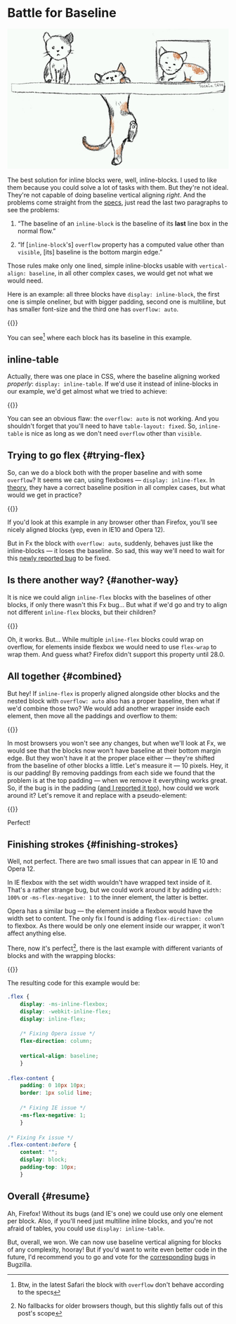 # Battle for Baseline

![Kitties](flex-baseline.jpg "{:width='756' height='478'}")

The best solution for inline blocks were, well, inline-blocks. I used to like them because you could solve a lot of tasks with them. But they're not ideal. They're not capable of doing baseline vertical aligning *right*. And the problems come straight from the [specs][vertical-align], just read the last two paragraphs to see the problems:

1. “The baseline of an `inline-block` is the baseline of its **last** line box in the normal flow.”

2. “If [`inline-block`'s] `overflow` property has a computed value other than `visible`, [its] baseline is the bottom margin edge.”

Those rules make only one lined, simple inline-blocks usable with `vertical-align: baseline`, in all other complex cases, we would get not what we would need.

Here is an example: all three blocks have `display: inline-block`, the first one is simple oneliner, but with bigger padding, second one is multiline, but has smaller font-size and the third one has `overflow: auto`.

{{<Partial src="examples/flex-baseline1.html" />}}

You can see[^safari] where each block has its baseline in this example.

[^safari]: Btw, in the latest Safari the block with `overflow` don't behave according to the specs

## inline-table

Actually, there was one place in CSS, where the baseline aligning worked *properly*: `display: inline-table`. If we'd use it instead of inline-blocks in our example, we'd get almost what we tried to achieve:

{{<Partial src="examples/flex-baseline2.html" />}}

You can see an obvious flaw: the `overflow: auto` is not working. And you shouldn't forget that you'll need to have `table-layout: fixed`. So, `inline-table` is nice as long as we don't need `overflow` other than `visible`.

## Trying to go flex {#trying-flex}

So, can we do a block both with the proper baseline and with some `overflow`? It seems we can, using flexboxes — `display: inline-flex`. In [theory][flex-baselines], they have a correct baseline position in all complex cases, but what would we get in practice?

{{<Partial src="examples/flex-baseline3.html" />}}

If you'd look at this example in any browser other than Firefox, you'll see nicely aligned blocks (yep, even in IE10 and Opera 12).

But in Fx the block with `overflow: auto`, suddenly, behaves just like the inline-blocks — it loses the baseline. So sad, this way we'll need to wait for this [newly reported bug][bug1] to be fixed.

## Is there another way? {#another-way}

It is nice we could align `inline-flex` blocks with the baselines of other blocks, if only there wasn't this Fx bug… But what if we'd go and try to align not different `inline-flex` blocks, but their children?

{{<Partial src="examples/flex-baseline4.html" />}}

Oh, it works. But… While multiple `inline-flex` blocks could wrap on overflow, for elements inside flexbox we would need to use `flex-wrap` to wrap them. And guess what? Firefox didn't support this property until 28.0.

## All together {#combined}

But hey! If `inline-flex` is properly aligned alongside other blocks and the nested block with `overflow: auto` also has a proper baseline, then what if we'd combine those two? We would add another wrapper inside each element, then move all the paddings and overflow to them:

{{<Partial src="examples/flex-baseline5.html" />}}

In most browsers you won't see any changes, but when we'll look at Fx, we would see that the blocks now won't have baseline at their bottom margin edge. But they won't have it at the proper place either — they're shifted from the baseline of other blocks a little. Let's measure it — 10 pixels. Hey, it is our padding! By removing paddings from each side we found that the problem is at the top padding — when we remove it everything works great. So, if the bug is in the padding ([and I reported it too][bug2]), how could we work around it? Let's remove it and replace with a pseudo-element:

{{<Partial src="examples/flex-baseline6.html" />}}

Perfect!

## Finishing strokes {#finishing-strokes}

Well, not perfect. There are two small issues that can appear in IE 10 and Opera 12.

In IE flexbox with the set width wouldn't have wrapped text inside of it. That's a rather strange bug, but we could work around it by adding `width: 100%` or `-ms-flex-negative: 1` to the inner element, the latter is better.

Opera has a similar bug — the element inside a flexbox would have the width set to content. The only fix I found is adding `flex-direction: column` to flexbox. As there would be only one element inside our wrapper, it won't affect anything else.

There, now it's perfect[^without-fallbacks], there is the last example with different variants of blocks and with the wrapping blocks:

[^without-fallbacks]: No fallbacks for older browsers though, but this slightly falls out of this post's scope

{{<Partial src="examples/flex-baseline7.html" />}}

The resulting code for this example would be:

``` CSS
.flex {
    display: -ms-inline-flexbox;
    display: -webkit-inline-flex;
    display: inline-flex;

    /* Fixing Opera issue */
    flex-direction: column;

    vertical-align: baseline;
    }

.flex-content {
    padding: 0 10px 10px;
    border: 1px solid lime;

    /* Fixing IE issue */
    -ms-flex-negative: 1;
    }

/* Fixing Fx issue */
.flex-content:before {
    content: "";
    display: block;
    padding-top: 10px;
    }
```

## Overall {#resume}

Ah, Firefox! Without its bugs (and IE's one) we could use only one element per block. Also, if you'll need just multiline inline blocks, and you're not afraid of tables, you could use `display: inline-table`.


But, overall, we won. We can now use baseline vertical aligning for blocks of any complexity, hooray! But if you'd want to write even better code in the future, I'd recommend you to go and vote for the [corresponding][bug1] [bugs][bug2] in Bugzilla.


[bug1]: https://bugzilla.mozilla.org/show_bug.cgi?id=969874
[bug2]: https://bugzilla.mozilla.org/show_bug.cgi?id=969880
[vertical-align]: http://www.w3.org/TR/CSS2/visudet.html#propdef-vertical-align
[flex-baselines]: http://www.w3.org/TR/css3-flexbox/#flex-baselines
